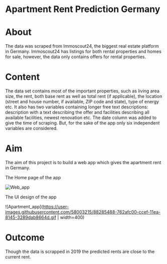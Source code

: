 # Apartment Rent Prediction Germany

# About

The data was scraped from Immoscout24, the biggest real estate platform in Germany. Immoscout24 has listings for both rental properties and homes for sale, however, the data only contains offers for rental properties.

# Content

The data set contains most of the important properties, such as living area size, the rent, both base rent as well as total rent (if applicable), the location (street and house number, if available, ZIP code and state), type of energy etc. It also has two variables containing longer free text descriptions: description with a text describing the offer and facilities describing all available facilities, newest renovation etc. The date column was added to give the time of scraping. But, for the sake of the app only six independent variables are considered.

# Aim
The aim of this project is to build a web app which gives the apartment rent in Germany.

The Home page of the app

![Web_app](https://user-images.githubusercontent.com/58003215/88217242-8c3cac00-cc5e-11ea-8b98-dc19f8bb4b82.png)

The UI design of the app


![Apartment_app](https://user-images.githubusercontent.com/58003215/88285488-762afc00-ccef-11ea-8145-3289dab8664d.gif | width=400)

# Outcome

Though the data is scrapped in 2019 the predicted rents are close to the current rent.






